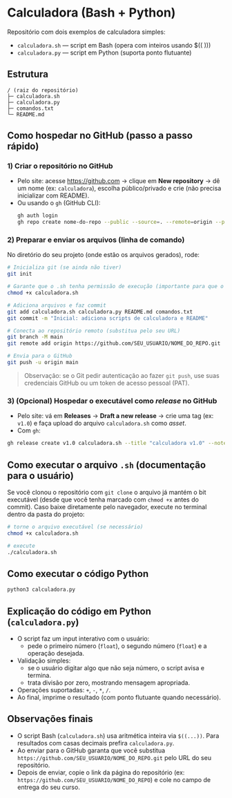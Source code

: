 # Calculadora (Bash + Python)

Repositório com dois exemplos de calculadora simples:
- `calculadora.sh` — script em Bash (opera com inteiros usando $(( )))  
- `calculadora.py` — script em Python (suporta ponto flutuante)

## Estrutura
```
/ (raiz do repositório)
├─ calculadora.sh
├─ calculadora.py
├─ comandos.txt
└─ README.md
```

## Como hospedar no GitHub (passo a passo rápido)

### 1) Criar o repositório no GitHub
- Pelo site: acesse https://github.com → clique em **New repository** → dê um nome (ex: `calculadora`), escolha público/privado e crie (não precisa inicializar com README).
- Ou usando o `gh` (GitHub CLI):
  ```bash
  gh auth login
  gh repo create nome-do-repo --public --source=. --remote=origin --push
  ```

### 2) Preparar e enviar os arquivos (linha de comando)
No diretório do seu projeto (onde estão os arquivos gerados), rode:
```bash
# Inicializa git (se ainda não tiver)
git init

# Garante que o .sh tenha permissão de execução (importante para que o bit executável seja rastreado pelo git)
chmod +x calculadora.sh

# Adiciona arquivos e faz commit
git add calculadora.sh calculadora.py README.md comandos.txt
git commit -m "Inicial: adiciona scripts de calculadora e README"

# Conecta ao repositório remoto (substitua pelo seu URL)
git branch -M main
git remote add origin https://github.com/SEU_USUARIO/NOME_DO_REPO.git

# Envia para o GitHub
git push -u origin main
```

> Observação: se o Git pedir autenticação ao fazer `git push`, use suas credenciais GitHub ou um token de acesso pessoal (PAT).

### 3) (Opcional) Hospedar o executável como *release* no GitHub
- Pelo site: vá em **Releases** → **Draft a new release** → crie uma tag (ex: `v1.0`) e faça upload do arquivo `calculadora.sh` como *asset*.
- Com `gh`:
```bash
gh release create v1.0 calculadora.sh --title "calculadora v1.0" --notes "Executável .sh"
```

## Como executar o arquivo `.sh` (documentação para o usuário)
Se você clonou o repositório com `git clone` o arquivo já mantém o bit executável (desde que você tenha marcado com `chmod +x` antes do commit). Caso baixe diretamente pelo navegador, execute no terminal dentro da pasta do projeto:
```bash
# torne o arquivo executável (se necessário)
chmod +x calculadora.sh

# execute
./calculadora.sh
```

## Como executar o código Python
```bash
python3 calculadora.py
```

## Explicação do código em Python (`calculadora.py`)
- O script faz um input interativo com o usuário:
  - pede o primeiro número (`float`), o segundo número (`float`) e a operação desejada.
- Validação simples:
  - se o usuário digitar algo que não seja número, o script avisa e termina.
  - trata divisão por zero, mostrando mensagem apropriada.
- Operações suportadas: `+`, `-`, `*`, `/`.
- Ao final, imprime o resultado (com ponto flutuante quando necessário).

## Observações finais
- O script Bash (`calculadora.sh`) usa aritmética inteira via `$((...))`. Para resultados com casas decimais prefira `calculadora.py`.
- Ao enviar para o GitHub garanta que você substitua `https://github.com/SEU_USUARIO/NOME_DO_REPO.git` pelo URL do seu repositório.
- Depois de enviar, copie o link da página do repositório (ex: `https://github.com/SEU_USUARIO/NOME_DO_REPO`) e cole no campo de entrega do seu curso.
